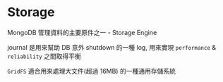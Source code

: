 # Storage

MongoDB 管理資料的主要原件之一 - Storage Engine

journal 是用來幫助 DB 意外 shutdown 的一種 log, 用來實現 `performance` & `reliability` 之間取得平衡

`GridFS` 適合用來處理大文件(超過 16MB) 的一種通用存儲系統